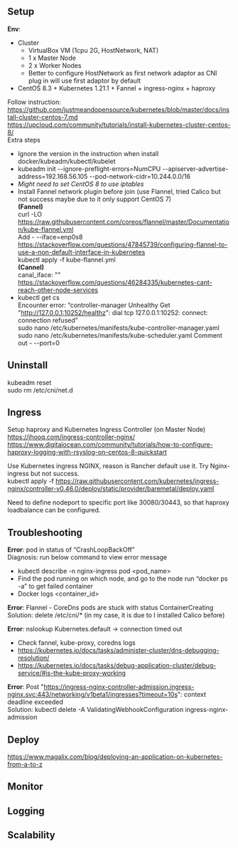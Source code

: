## Setup
**Env**:  
- Cluster
  - VirtualBox VM (1cpu 2G, HostNetwork, NAT)
  - 1 x Master Node 
  - 2 x Worker Nodes
  - Better to configure HostNetwork as first network adaptor as CNI plug in will use first adaptor by default
- CentOS 8.3 + Kubernetes 1.21.1 + Fannel + ingress-nginx + haproxy  

Follow instruction:  
https://github.com/justmeandopensource/kubernetes/blob/master/docs/install-cluster-centos-7.md  
https://upcloud.com/community/tutorials/install-kubernetes-cluster-centos-8/  
Extra steps
-	Ignore the version in the instruction when install docker/kubeadm/kubectl/kubelet
-	kubeadm init --ignore-preflight-errors=NumCPU --apiserver-advertise-address=192.168.56.105 --pod-network-cidr=10.244.0.0/16
-	*Might need to set CentOS 8 to use iptables*
-	Install Fannel network plugin before join (use Flannel, tried Calico but not success maybe due to it only support CentOS 7)  
**(Fannel)**  
curl -LO https://raw.githubusercontent.com/coreos/flannel/master/Documentation/kube-flannel.yml  
Add - --iface=enp0s8  
https://stackoverflow.com/questions/47845739/configuring-flannel-to-use-a-non-default-interface-in-kubernetes  
kubectl apply -f kube-flannel.yml  
**(Cannel)**  
canal_iface: ""  
https://stackoverflow.com/questions/46284335/kubernetes-cant-reach-other-node-services  
-	kubectl get cs  
Encounter error: “controller-manager   Unhealthy   Get "http://127.0.0.1:10252/healthz": dial tcp 127.0.0.1:10252: connect: connection refused”  
sudo nano /etc/kubernetes/manifests/kube-controller-manager.yaml  
sudo nano /etc/kubernetes/manifests/kube-scheduler.yaml
Comment out - --port=0  

## Uninstall  
kubeadm reset  
sudo rm /etc/cni/net.d  

## Ingress
Setup haproxy and Kubernetes Ingress Controller (on Master Node)  
https://jhooq.com/ingress-controller-nginx/
https://www.digitalocean.com/community/tutorials/how-to-configure-haproxy-logging-with-rsyslog-on-centos-8-quickstart  

Use Kubernetes ingress NGINX, reason is Rancher default use it. Try Nginx-ingress but not success.  
kubectl apply -f https://raw.githubusercontent.com/kubernetes/ingress-nginx/controller-v0.46.0/deploy/static/provider/baremetal/deploy.yaml  

Need to define nodeport to specific port like 30080/30443, so that haproxy loadbalance can be configured.  

## Troubleshooting
**Error**: pod in status of “CrashLoopBackOff”  
Diagnosis: run below command to view error message  
- kubectl describe -n nginx-ingress pod <pod_name>
- Find the pod running on which node, and go to the node run “docker ps -a” to get failed container
-	Docker logs <container_id>

**Error**: Flannel - CoreDns pods are stuck with status ContainerCreating  
Solution: delete /etc/cni/* (in my case, it is due to I installed Calico before)  

**Error**: nslookup Kubernetes.default -> connection timed out  
-	Check fannel, kube-proxy, coredns logs
-	https://kubernetes.io/docs/tasks/administer-cluster/dns-debugging-resolution/
-	https://kubernetes.io/docs/tasks/debug-application-cluster/debug-service/#is-the-kube-proxy-working
	
**Error**: Post "https://ingress-nginx-controller-admission.ingress-nginx.svc:443/networking/v1beta1/ingresses?timeout=10s": context deadline exceeded  
Solution:	kubectl delete -A ValidatingWebhookConfiguration ingress-nginx-admission

## Deploy
https://www.magalix.com/blog/deploying-an-application-on-kubernetes-from-a-to-z

## Monitor
## Logging
## Scalability
